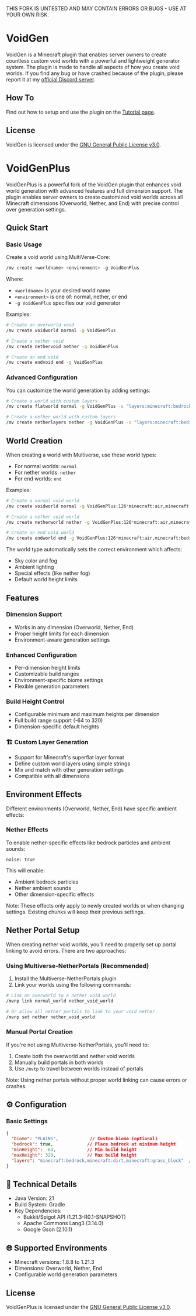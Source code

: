 THIS FORK IS UNTESTED AND MAY CONTAIN ERRORS OR BUGS - USE AT YOUR OWN RISK.

# VoidGen

VoidGen is a Minecraft plugin that enables server owners to create countless custom void worlds with a powerful and
lightweight generator system. The plugin is made to handle all aspects of how you create void worlds. If you find any bug or have crashed because of the plugin, please report it at
my [official Discord server](https://discord.gg/Q7yj32FMFh).

## How To

Find out how to setup and use the plugin on the [Tutorial page](docs/tutorial.md).

<!---
## FAQ

Find answers to frequently asked questions on the [FAQ page](docs/faq.md).
--->
## License

VoidGen is licensed under
the [GNU General Public License v3.0](https://github.com/xtkq-is-not-available/VoidGen/blob/master/LICENSE.md). 

# VoidGenPlus

VoidGenPlus is a powerful fork of the VoidGen plugin that enhances void world generation with advanced features and full dimension support. The plugin enables server owners to create customized void worlds across all Minecraft dimensions (Overworld, Nether, and End) with precise control over generation settings.

## Quick Start

### Basic Usage
Create a void world using MultiVerse-Core:
```bash
/mv create <worldname> <environment> -g VoidGenPlus
```

Where:
- `<worldname>` is your desired world name
- `<environment>` is one of: normal, nether, or end
- `-g VoidGenPlus` specifies our void generator

Examples:
```bash
# Create an overworld void
/mv create voidworld normal -g VoidGenPlus

# Create a nether void
/mv create nethervoid nether -g VoidGenPlus

# Create an end void
/mv create endvoid end -g VoidGenPlus
```

### Advanced Configuration
You can customize the world generation by adding settings:
```bash
# Create a world with custom layers
/mv create flatworld normal -g VoidGenPlus -s "layers:minecraft:bedrock,2*minecraft:dirt,minecraft:grass_block"

# Create a nether world with custom layers
/mv create netherlayers nether -g VoidGenPlus -s "layers:minecraft:bedrock,5*minecraft:netherrack,minecraft:soul_sand"
```

## World Creation

When creating a world with Multiverse, use these world types:

- For normal worlds: `normal`
- For nether worlds: `nether`
- For end worlds: `end`

Examples:

```bash
# Create a normal void world
/mv create voidworld normal -g VoidGenPlus:126*minecraft:air,minecraft:bedrock;1;biome=minecraft:plains

# Create a nether void world
/mv create netherworld nether -g VoidGenPlus:126*minecraft:air,minecraft:bedrock;1;biome=minecraft:nether_wastes

# Create an end void world
/mv create endworld end -g VoidGenPlus:126*minecraft:air,minecraft:bedrock;1;biome=minecraft:end_highlands
```

The world type automatically sets the correct environment which affects:
- Sky color and fog
- Ambient lighting
- Special effects (like nether fog)
- Default world height limits

## Features

### Dimension Support
- Works in any dimension (Overworld, Nether, End)
- Proper height limits for each dimension
- Environment-aware generation settings

### Enhanced Configuration
- Per-dimension height limits
- Customizable build ranges
- Environment-specific biome settings
- Flexible generation parameters

### Build Height Control
- Configurable minimum and maximum heights per dimension
- Full build range support (-64 to 320)
- Dimension-specific default heights

### 🏗️ Custom Layer Generation
- Support for Minecraft's superflat layer format
- Define custom world layers using simple strings
- Mix and match with other generation settings
- Compatible with all dimensions

## Environment Effects

Different environments (Overworld, Nether, End) have specific ambient effects:

### Nether Effects
To enable nether-specific effects like bedrock particles and ambient sounds:
```
noise: true
```

This will enable:
- Ambient bedrock particles
- Nether ambient sounds
- Other dimension-specific effects

Note: These effects only apply to newly created worlds or when changing settings. Existing chunks will keep their previous settings.

## Nether Portal Setup

When creating nether void worlds, you'll need to properly set up portal linking to avoid errors. There are two approaches:

### Using Multiverse-NetherPortals (Recommended)

1. Install the Multiverse-NetherPortals plugin
2. Link your worlds using the following commands:
```bash
# Link an overworld to a nether void world
/mvnp link normal_world nether_void_world

# Or allow all nether portals to link to your void nether
/mvnp set nether nether_void_world
```

### Manual Portal Creation
If you're not using Multiverse-NetherPortals, you'll need to:
1. Create both the overworld and nether void worlds
2. Manually build portals in both worlds
3. Use `/mvtp` to travel between worlds instead of portals

Note: Using nether portals without proper world linking can cause errors or crashes.

## ⚙️ Configuration

### Basic Settings
```json
{
  "biome": "PLAINS",            // Custom biome (optional)
  "bedrock": true,             // Place bedrock at minimum height
  "minHeight": -64,            // Min build height
  "maxHeight": 320,            // Max build height
  "layers": "minecraft:bedrock,minecraft:dirt,minecraft:grass_block"  // Custom layers
}
```

## 🔧 Technical Details
- Java Version: 21
- Build System: Gradle
- Key Dependencies:
  * Bukkit/Spigot API (1.21.3-R0.1-SNAPSHOT)
  * Apache Commons Lang3 (3.14.0)
  * Google Gson (2.10.1)

## 🌐 Supported Environments
- Minecraft versions: 1.8.8 to 1.21.3
- Dimensions: Overworld, Nether, End
- Configurable world generation parameters

## License
VoidGenPlus is licensed under the [GNU General Public License v3.0](https://github.com/xtkq-is-not-available/VoidGen/blob/master/LICENSE.md).
